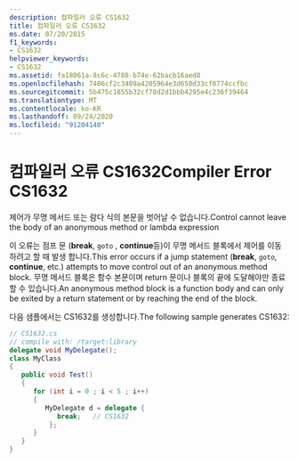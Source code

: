 ```yaml
---
description: 컴파일러 오류 CS1632
title: 컴파일러 오류 CS1632
ms.date: 07/20/2015
f1_keywords:
- CS1632
helpviewer_keywords:
- CS1632
ms.assetid: fa18061a-8c6c-4788-b74e-62bacb16aed8
ms.openlocfilehash: 7406cf2c3409a4205964e3d650d33cf0774ccfbc
ms.sourcegitcommit: 5b475c1855b32cf78d2d1bbb4295e4c236f39464
ms.translationtype: MT
ms.contentlocale: ko-KR
ms.lasthandoff: 09/24/2020
ms.locfileid: "91204140"
---
```

# <a name="compiler-error-cs1632"></a><span data-ttu-id="bc9c9-103">컴파일러 오류 CS1632</span><span class="sxs-lookup"><span data-stu-id="bc9c9-103">Compiler Error CS1632</span></span>

<span data-ttu-id="bc9c9-104">제어가 무명 메서드 또는 람다 식의 본문을 벗어날 수 없습니다.</span><span class="sxs-lookup"><span data-stu-id="bc9c9-104">Control cannot leave the body of an anonymous method or lambda expression</span></span>  
  
 <span data-ttu-id="bc9c9-105">이 오류는 점프 문 (**break**, `goto` , **continue**등)이 무명 메서드 블록에서 제어를 이동 하려고 할 때 발생 합니다.</span><span class="sxs-lookup"><span data-stu-id="bc9c9-105">This error occurs if a jump statement (**break**, `goto`, **continue**, etc.) attempts to move control out of an anonymous method block.</span></span> <span data-ttu-id="bc9c9-106">무명 메서드 블록은 함수 본문이며 return 문이나 블록의 끝에 도달해야만 종료할 수 있습니다.</span><span class="sxs-lookup"><span data-stu-id="bc9c9-106">An anonymous method block is a function body and can only be exited by a return statement or by reaching the end of the block.</span></span>  
  
 <span data-ttu-id="bc9c9-107">다음 샘플에서는 CS1632를 생성합니다.</span><span class="sxs-lookup"><span data-stu-id="bc9c9-107">The following sample generates CS1632:</span></span>  
  
```csharp  
// CS1632.cs  
// compile with: /target:library  
delegate void MyDelegate();  
class MyClass  
{  
   public void Test()  
   {
      for (int i = 0 ; i < 5 ; i++)  
      {  
         MyDelegate d = delegate {  
            break;   // CS1632  
          };
      }  
   }  
}  
```
